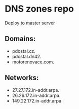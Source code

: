 # DNS zones repo
Deploy to master server

## Domains:
- pdostal.cz.
- pdostal.dn42.
- motorenovace.com.

## Networks:
- 27.27.172.in-addr.arpa.
- 26.26.172.in-addr.arpa.
- 149.22.172.in-addr.arpa
